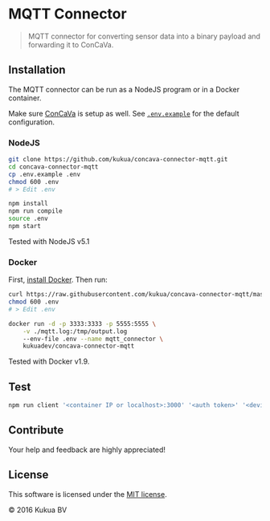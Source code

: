 # MQTT Connector

> MQTT connector for converting sensor data into a binary payload and forwarding it to ConCaVa.

## Installation

The MQTT connector can be run as a NodeJS program or in a Docker container.

Make sure [ConCaVa](https://github.com/kukua/concava) is setup as well.
See [`.env.example`](https://github.com/kukua/concava-connector-mqtt/tree/master/.env.example) for the default configuration.

### NodeJS

```bash
git clone https://github.com/kukua/concava-connector-mqtt.git
cd concava-connector-mqtt
cp .env.example .env
chmod 600 .env
# > Edit .env

npm install
npm run compile
source .env
npm start
```

Tested with NodeJS v5.1

### Docker

First, [install Docker](http://docs.docker.com/engine/installation/). Then run:

```bash
curl https://raw.githubusercontent.com/kukua/concava-connector-mqtt/master/.env.example > .env
chmod 600 .env
# > Edit .env

docker run -d -p 3333:3333 -p 5555:5555 \
	-v ./mqtt.log:/tmp/output.log
	--env-file .env --name mqtt_connector \
	kukuadev/concava-connector-mqtt
```

Tested with Docker v1.9.

## Test

```js
npm run client '<container IP or localhost>:3000' '<auth token>' '<device ID>' '<payload hex>'
```

## Contribute

Your help and feedback are highly appreciated!

## License

This software is licensed under the [MIT license](https://github.com/kukua/concava-connector-mqtt/blob/master/LICENSE).

© 2016 Kukua BV
